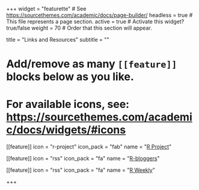 +++
widget = "featurette"  # See https://sourcethemes.com/academic/docs/page-builder/
headless = true  # This file represents a page section.
active = true  # Activate this widget? true/false
weight = 70  # Order that this section will appear.

title = "Links and Resources"
subtitle = ""

# Add/remove as many `[[feature]]` blocks below as you like.
# 
# For available icons, see: https://sourcethemes.com/academic/docs/widgets/#icons

[[feature]]
  icon = "r-project"
  icon_pack = "fab"
  name = "[R Project](https://www.r-project.org/)"

[[feature]]
  icon = "rss"
  icon_pack = "fa"
  name = "[R-bloggers](https://www.r-bloggers.com/)"

[[feature]]
  icon = "rss"
  icon_pack = "fa"
  name = "[R Weekly](https://www.rweekly.org/)"


+++

